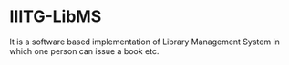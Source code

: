 # IIITG-LibMS
It is a software based implementation of Library Management System in which one person can issue a book etc.
